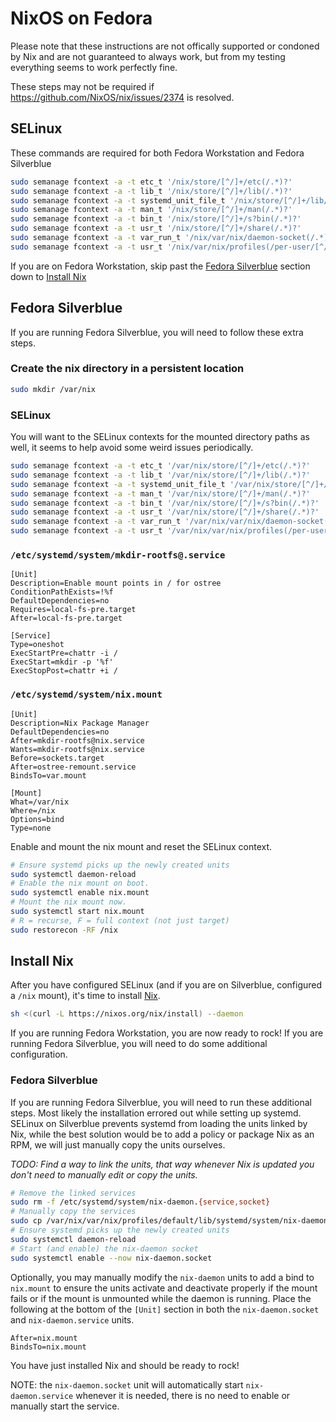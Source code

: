 # NixOS on Fedora

Please note that these instructions are not offically supported or condoned by Nix and are not guaranteed to always work, but from my testing everything seems to work perfectly fine.

These steps may not be required if https://github.com/NixOS/nix/issues/2374 is resolved.

## SELinux

These commands are required for both Fedora Workstation and Fedora Silverblue
```bash
sudo semanage fcontext -a -t etc_t '/nix/store/[^/]+/etc(/.*)?'
sudo semanage fcontext -a -t lib_t '/nix/store/[^/]+/lib(/.*)?'
sudo semanage fcontext -a -t systemd_unit_file_t '/nix/store/[^/]+/lib/systemd/system(/.*)?'
sudo semanage fcontext -a -t man_t '/nix/store/[^/]+/man(/.*)?'
sudo semanage fcontext -a -t bin_t '/nix/store/[^/]+/s?bin(/.*)?'
sudo semanage fcontext -a -t usr_t '/nix/store/[^/]+/share(/.*)?'
sudo semanage fcontext -a -t var_run_t '/nix/var/nix/daemon-socket(/.*)?'
sudo semanage fcontext -a -t usr_t '/nix/var/nix/profiles(/per-user/[^/]+)?/[^/]+'
```

If you are on Fedora Workstation, skip past the [Fedora Silverblue](#fedora-silverblue) section down to [Install Nix](#install-nix)

## Fedora Silverblue

If you are running Fedora Silverblue, you will need to follow these extra steps.

### Create the nix directory in a persistent location
```bash
sudo mkdir /var/nix
```

### SELinux

You will want to the SELinux contexts for the mounted directory paths as well, it seems to help avoid some weird issues periodically.

```bash
sudo semanage fcontext -a -t etc_t '/var/nix/store/[^/]+/etc(/.*)?'
sudo semanage fcontext -a -t lib_t '/var/nix/store/[^/]+/lib(/.*)?'
sudo semanage fcontext -a -t systemd_unit_file_t '/var/nix/store/[^/]+/lib/systemd/system(/.*)?'
sudo semanage fcontext -a -t man_t '/var/nix/store/[^/]+/man(/.*)?'
sudo semanage fcontext -a -t bin_t '/var/nix/store/[^/]+/s?bin(/.*)?'
sudo semanage fcontext -a -t usr_t '/var/nix/store/[^/]+/share(/.*)?'
sudo semanage fcontext -a -t var_run_t '/var/nix/var/nix/daemon-socket(/.*)?'
sudo semanage fcontext -a -t usr_t '/var/nix/var/nix/profiles(/per-user/[^/]+)?/[^/]+'
```

### `/etc/systemd/system/mkdir-rootfs@.service`
```unit file (systemd)
[Unit]
Description=Enable mount points in / for ostree
ConditionPathExists=!%f
DefaultDependencies=no
Requires=local-fs-pre.target
After=local-fs-pre.target

[Service]
Type=oneshot
ExecStartPre=chattr -i /
ExecStart=mkdir -p '%f'
ExecStopPost=chattr +i /
```

### `/etc/systemd/system/nix.mount`
```unit file (systemd)
[Unit]
Description=Nix Package Manager
DefaultDependencies=no
After=mkdir-rootfs@nix.service
Wants=mkdir-rootfs@nix.service
Before=sockets.target
After=ostree-remount.service
BindsTo=var.mount

[Mount]
What=/var/nix
Where=/nix
Options=bind
Type=none
```

Enable and mount the nix mount and reset the SELinux context. 
```bash
# Ensure systemd picks up the newly created units
sudo systemctl daemon-reload
# Enable the nix mount on boot.
sudo systemctl enable nix.mount
# Mount the nix mount now.
sudo systemctl start nix.mount
# R = recurse, F = full context (not just target)
sudo restorecon -RF /nix
```

## Install Nix

After you have configured SELinux (and if you are on Silverblue, configured a `/nix` mount), it's time to install [Nix](https://github.com/NixOS/nix).

```bash
sh <(curl -L https://nixos.org/nix/install) --daemon
```

If you are running Fedora Workstation, you are now ready to rock!  If you are running Fedora Silverblue, you will need to do some additional configuration.

### Fedora Silverblue

If you are running Fedora Silverblue, you will need to run these additional steps.  Most likely the installation errored out while setting up systemd.  SELinux on Silverblue prevents systemd from loading the units linked by Nix, while the best solution would be to add a policy or package Nix as an RPM, we will just manually copy the units ourselves.

*TODO: Find a way to link the units, that way whenever Nix is updated you don't need to manually edit or copy the units.*

```bash
# Remove the linked services
sudo rm -f /etc/systemd/system/nix-daemon.{service,socket}
# Manually copy the services
sudo cp /var/nix/var/nix/profiles/default/lib/systemd/system/nix-daemon.{service,socket} /etc/systemd/system/
# Ensure systemd picks up the newly created units
sudo systemctl daemon-reload
# Start (and enable) the nix-daemon socket
sudo systemctl enable --now nix-daemon.socket
```

Optionally, you may manually modify the `nix-daemon` units to add a bind to `nix.mount` to ensure the units activate and deactivate properly if the mount fails or if the mount is unmounted while the daemon is running.  Place the following at the bottom of the `[Unit]` section in both the `nix-daemon.socket` and `nix-daemon.service` units.

```
After=nix.mount
BindsTo=nix.mount
```

You have just installed Nix and should be ready to rock!

NOTE: the `nix-daemon.socket` unit will automatically start `nix-daemon.service` whenever it is needed, there is no need to enable or manually start the service.
